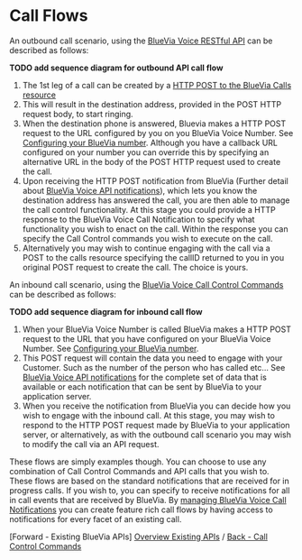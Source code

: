 # Call Flows

An outbound call scenario, using the [BlueVia Voice RESTful API][REST Ref] can be described as follows:


**TODO add sequence diagram for outbound API call flow**


1. The 1st leg of a call can be created by a [HTTP POST to the BlueVia Calls resource][REST Ref Call Collection]
2. This will result in the destination address, provided in the POST HTTP request body, to start ringing.
3. When the destination phone is answered, Bluevia makes a HTTP POST request to the URL configured by you on you BlueVia Voice Number. See [Configuring your BlueVia number][Overview Configure]. Although you have a callback URL configured on your number you can override this by specifying an alternative URL in the body of the POST HTTP request used to create the call.
4. Upon receiving the HTTP POST notification from BlueVia (Further detail about [BlueVia Voice API notifications][Notifications]), which lets you know the destination address has answered the call, you are then able to manage the call control functionality. At this stage you could provide a HTTP response to the BlueVia Voice Call Notification to specify what functionality you wish to enact on the call. Within the response you can specify the Call Control commands you wish to execute on the call. 
5. Alternatively you may wish to continue engaging with the call via a POST to the calls resource specifying the callID returned to you in you original POST request to create the call. The choice is yours.
  
An inbound call scenario, using the [BlueVia Voice Call Control Commands][Command Reference] can be described as follows: 


**TODO add sequence diagram for inbound call flow**


1. When your BlueVia Voice Number is called BlueVia makes a HTTP POST request to the URL that you have configured on your BlueVia Voice Number. See [Configuring your BlueVia number][Overview Configure]. 
2. This POST request will contain the data you need to engage with your Customer. Such as the number of the person who has called etc... See [BlueVia Voice API notifications][Notifications] for the complete set of data that is available or each notification that can be sent by BlueVia to your application server. 
3. When you receive the notification from BlueVia you can decide how you wish to engage with the inbound call. At this stage, you may wish to respond to the HTTP POST request made by BlueVia to your application server, or alternatively, as with the outbound call scenario you may wish to modify the call via an API request.  

These flows are simply examples though. You can choose to use any combination of Call Control Commands and API calls that you wish to. These flows are based on the standard notifications that are received for in progress calls. If you wish to, you can specify to receive notifications for all in call events that are received by BlueVia. By [managing BlueVia Voice Call Notifications][Notifications] you can create feature rich call flows by having access to notifications for every facet of an existing call. 

[Forward - Existing BlueVia APIs] [Overview Existing APIs]  /  [Back - Call Control Commands][Overview Call Control]  


[REST Ref]: /alpha/restref/
[Overview Call Control]: /alpha/overview/callcontrol
[Overview Existing APIs]: /alpha/overview/existing
[REST Ref Call Collection]: /alpha/restref/callcollection
[Overview Configure]: /alpha/overview/configure
[Notifications]: /alpha/notifications/
[Command Reference]: /alpha/commandref/
[Overview Configure]: /alpha/overview/configure